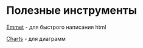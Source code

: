 # Полезные инструменты

[Emmet](https://docs.emmet.io/) - для быстрого написания html

[Charts](https://www.chartjs.org/) - для диаграмм

